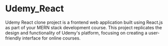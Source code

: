 # Udemy_React
Udemy React clone project is a frontend web application built using React.js as part of your MERN stack development course. This project replicates the design and functionality of Udemy's platform, focusing on creating a user-friendly interface for online courses.
